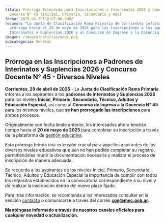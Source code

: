 ```yaml
---
titulo: Prórroga Extendida para Inscripciones a Interinatos 2026 y Concurso
  Docente N° 45 (Inicial, Primario, Secundario y más)
fecha: 2025-04-29T18:07:00.000Z
resumen: "La Junta de Clasificación Rama Primaria de Corrientes informa la
  prórroga hasta el 20 de mayo de 2025 para las inscripciones a los padrones de
  Interinatos y Suplencias 2026 y al Concurso de Ingreso a la Docencia N° 45 "
imagen: /images/noticias/news.png
subcategoria: General
---
```


## Prórroga en las Inscripciones a Padrones de Interinatos y Suplencias 2026 y Concurso Docente N° 45 - Diversos Niveles

**Corrientes, 29 de abril de 2025** - La **Junta de Clasificación Rama Primaria** informa a los aspirantes a los **padrones de Interinatos y Suplencias 2026** para los niveles **Inicial, Primario, Secundario, Técnico, Adultos y Educación Especial**, así como al **Concurso de Ingreso a la Docencia N° 45** para los mismos niveles, que **se han prorrogado las inscripciones** para ambos procesos.

Originalmente con fecha límite anterior, los interesados ahora tendrán tiempo hasta el **20 de mayo de 2025** para completar su inscripción a través de la plataforma de [gestión educativa](https://ge.mec.gob.ar).

Esta prórroga brinda una extensión crucial para aquellos aspirantes de los diversos niveles educativos que aún no han podido completar su registro, permitiéndoles reunir la documentación necesaria y realizar el proceso de inscripción de manera adecuada.

Se recuerda a los aspirantes de los niveles Inicial, Primario, Secundario, Técnico, Adultos y Educación Especial la importancia de cumplir con todos los requisitos establecidos en la convocatoria correspondiente a su nivel y de realizar la inscripción dentro del nuevo plazo fijado.

Para más información, se recomienda a los interesados consultar en la sección [contacto](consejo.geroserial.com/contacto) o comunicarse a través del correo **cge@mec.gob.ar**.

**Manténgase informado a través de nuestros canales oficiales para cualquier novedad o actualización.**
